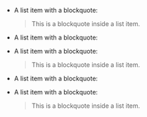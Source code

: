 *   A list item with a blockquote:

    > This is a blockquote
    > inside a list item.

<!-- end list -->

*   A list item with a blockquote:
*   A list item with a blockquote:

    > This is a blockquote
    > inside a list item.

<!-- end list -->

*   A list item with a blockquote:

*   A list item with a blockquote:

    > This is a blockquote
    > inside a list item.

